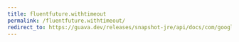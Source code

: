 ```yaml
---
title: fluentfuture.withtimeout
permalink: /fluentfuture.withtimeout/
redirect_to: https://guava.dev/releases/snapshot-jre/api/docs/com/google/common/util/concurrent/FluentFuture.html#withTimeout-java.time.Duration-java.util.concurrent.ScheduledExecutorService-
---
```

